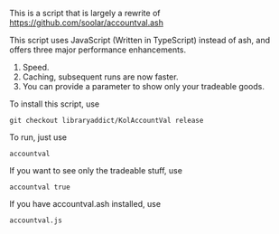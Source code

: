This is a script that is largely a rewrite of https://github.com/soolar/accountval.ash

This script uses JavaScript (Written in TypeScript) instead of ash, and offers three major performance enhancements.

1. Speed.
2. Caching, subsequent runs are now faster.
3. You can provide a parameter to show only your tradeable goods.

To install this script, use

```text
git checkout libraryaddict/KolAccountVal release
```

To run, just use

```text
accountval
```

If you want to see only the tradeable stuff, use

```text
accountval true
```

If you have accountval.ash installed, use

```text
accountval.js
```
